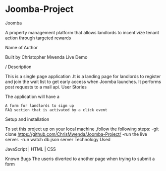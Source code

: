 # Joomba-Project
Joomba

A property management platform that allows landlords to incentivize tenant action through targeted rewards

Name of Author

Built by Christopher Mwenda
Live Demo

/
Description

This is a single page application .It is a landing page for landlords to register and join the wait list to get early access when Joomba launches. It performs post requests to a mail api.
User Stories

The application will have a

    A form for landlords to sign up 
    FAQ section that is activated by a click event
    

Setup and installation

To set this project up on your local machine ,follow the following steps: -git clone https://github.com/ChrisMwenda/Joomba-Project/ -run the live server. -run watch db.json server
Technology Used

JavaScript | HTML | CSS 


Known Bugs
The useris diverted to another page when trying to submit a  form
